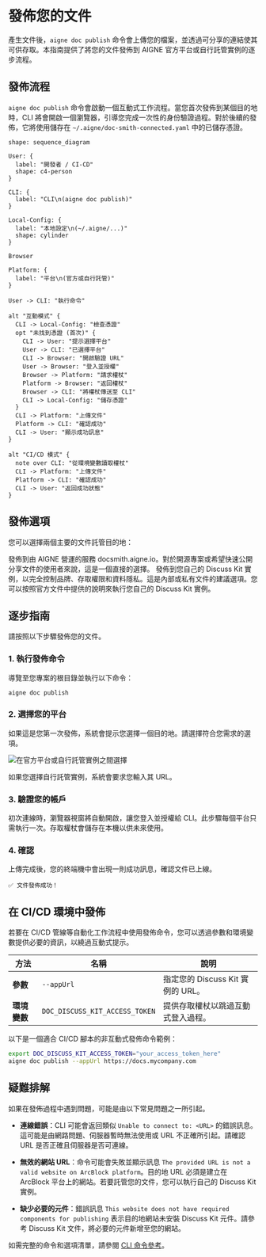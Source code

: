 # 發佈您的文件

產生文件後，`aigne doc publish` 命令會上傳您的檔案，並透過可分享的連結使其可供存取。本指南提供了將您的文件發佈到 AIGNE 官方平台或自行託管實例的逐步流程。

## 發佈流程

`aigne doc publish` 命令會啟動一個互動式工作流程。當您首次發佈到某個目的地時，CLI 將會開啟一個瀏覽器，引導您完成一次性的身份驗證過程。對於後續的發佈，它將使用儲存在 `~/.aigne/doc-smith-connected.yaml` 中的已儲存憑證。

```d2 發佈工作流程 icon=lucide:upload-cloud
shape: sequence_diagram

User: {
  label: "開發者 / CI-CD"
  shape: c4-person
}

CLI: {
  label: "CLI\n(aigne doc publish)"
}

Local-Config: {
  label: "本地設定\n(~/.aigne/...)"
  shape: cylinder
}

Browser

Platform: {
  label: "平台\n(官方或自行託管)"
}

User -> CLI: "執行命令"

alt "互動模式" {
  CLI -> Local-Config: "檢查憑證"
  opt "未找到憑證 (首次)" {
    CLI -> User: "提示選擇平台"
    User -> CLI: "已選擇平台"
    CLI -> Browser: "開啟驗證 URL"
    User -> Browser: "登入並授權"
    Browser -> Platform: "請求權杖"
    Platform -> Browser: "返回權杖"
    Browser -> CLI: "將權杖傳送至 CLI"
    CLI -> Local-Config: "儲存憑證"
  }
  CLI -> Platform: "上傳文件"
  Platform -> CLI: "確認成功"
  CLI -> User: "顯示成功訊息"
}

alt "CI/CD 模式" {
  note over CLI: "從環境變數讀取權杖"
  CLI -> Platform: "上傳文件"
  Platform -> CLI: "確認成功"
  CLI -> User: "返回成功狀態"
}
```

## 發佈選項

您可以選擇兩個主要的文件託管目的地：

<x-cards data-columns="2">
  <x-card data-title="官方平台" data-icon="lucide:globe">
    發佈到由 AIGNE 營運的服務 docsmith.aigne.io。對於開源專案或希望快速公開分享文件的使用者來說，這是一個直接的選擇。
  </x-card>
  <x-card data-title="自行託管實例" data-icon="lucide:server">
    發佈到您自己的 Discuss Kit 實例，以完全控制品牌、存取權限和資料隱私。這是內部或私有文件的建議選項。您可以按照官方文件中提供的說明來執行您自己的 Discuss Kit 實例。
  </x-card>
</x-cards>

## 逐步指南

請按照以下步驟發佈您的文件。

### 1. 執行發佈命令

導覽至您專案的根目錄並執行以下命令：

```bash 終端機 icon=lucide:terminal
aigne doc publish
```

### 2. 選擇您的平台

如果這是您第一次發佈，系統會提示您選擇一個目的地。請選擇符合您需求的選項。

![在官方平台或自行託管實例之間選擇](https://docsmith.aigne.io/image-bin/uploads/9fd929060b5abe13d0_3cf5eb7aea85aa.png)

如果您選擇自行託管實例，系統會要求您輸入其 URL。

### 3. 驗證您的帳戶

初次連線時，瀏覽器視窗將自動開啟，讓您登入並授權給 CLI。此步驟每個平台只需執行一次。存取權杖會儲存在本機以供未來使用。

### 4. 確認

上傳完成後，您的終端機中會出現一則成功訊息，確認文件已上線。

```
✅ 文件發佈成功！
```

## 在 CI/CD 環境中發佈

若要在 CI/CD 管線等自動化工作流程中使用發佈命令，您可以透過參數和環境變數提供必要的資訊，以繞過互動式提示。

| 方法 | 名稱 | 說明 |
|---|---|---|
| **參數** | `--appUrl` | 指定您的 Discuss Kit 實例的 URL。 |
| **環境變數** | `DOC_DISCUSS_KIT_ACCESS_TOKEN` | 提供存取權杖以跳過互動式登入過程。 |

以下是一個適合 CI/CD 腳本的非互動式發佈命令範例：

```bash CI/CD 範例 icon=lucide:workflow
export DOC_DISCUSS_KIT_ACCESS_TOKEN="your_access_token_here"
aigne doc publish --appUrl https://docs.mycompany.com
```

## 疑難排解

如果在發佈過程中遇到問題，可能是由以下常見問題之一所引起。

- **連線錯誤**：CLI 可能會返回類似 `Unable to connect to: <URL>` 的錯誤訊息。這可能是由網路問題、伺服器暫時無法使用或 URL 不正確所引起。請確認 URL 是否正確且伺服器是否可連線。

- **無效的網站 URL**：命令可能會失敗並顯示訊息 `The provided URL is not a valid website on ArcBlock platform`。目的地 URL 必須是建立在 ArcBlock 平台上的網站。若要託管您的文件，您可以執行自己的 Discuss Kit 實例。

- **缺少必要的元件**：錯誤訊息 `This website does not have required components for publishing` 表示目的地網站未安裝 Discuss Kit 元件。請參考 Discuss Kit 文件，將必要的元件新增至您的網站。

如需完整的命令和選項清單，請參閱 [CLI 命令參考](./cli-reference.md)。